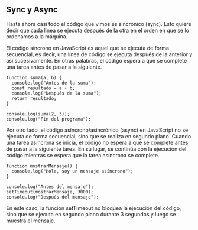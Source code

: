 ## Sync y Async

Hasta ahora casi todo el código que vimos es sincrónico (sync). Esto quiere decir que cada linea se ejecuta después de la otra en el orden en que se lo ordenamos a la máquina.

El código síncrono en JavaScript es aquel que se ejecuta de forma secuencial, es decir, una línea de código se ejecuta después de la anterior y así sucesivamente. En otras palabras, el código espera a que se complete una tarea antes de pasar a la siguiente.

~~~
function suma(a, b) {
  console.log("Antes de la suma");
  const resultado = a + b;
  console.log("Después de la suma");
  return resultado;
}

console.log(suma(2, 3));
console.log("Fin del programa");
~~~

Por otro lado, el código asíncrono/asincrónico (async) en JavaScript no se ejecuta de forma secuencial, sino que se realiza en segundo plano. Cuando una tarea asíncrona se inicia, el código no espera a que se complete antes de pasar a la siguiente tarea. En su lugar, se continúa con la ejecución del código mientras se espera que la tarea asíncrona se complete.

~~~
function mostrarMensaje() {
  console.log("Hola, soy un mensaje asíncrono");
}

console.log("Antes del mensaje");
setTimeout(mostrarMensaje, 3000);
console.log("Después del mensaje");
~~~

En este caso, la función setTimeout no bloquea la ejecución del código, sino que se ejecuta en segundo plano durante 3 segundos y luego se muestra el mensaje.

